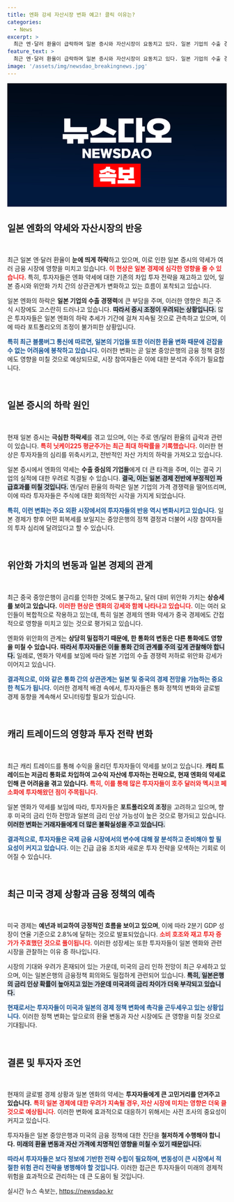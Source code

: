 ```yaml
---
title: 엔화 강세 자산시장 변화 예고! 클릭 이유는?
categories:
  - News
excerpt: >
  최근 엔·달러 환율이 급락하며 일본 증시와 자산시장이 요동치고 있다. 일본 기업의 수출 경쟁력에 직격탄을 맞으며, 투자자들은 새로운 전략을 모색 중이다. 이번 흐름이 앞으로 어떻게 전개될지 주목해보자!
feature_text: >
  최근 엔·달러 환율이 급락하며 일본 증시와 자산시장이 요동치고 있다. 일본 기업의 수출 경쟁력에 직격탄을 맞으며, 투자자들은 새로운 전략을 모색 중이다. 이번 흐름이 앞으로 어떻게 전개될지 주목해보자!
image: '/assets/img/newsdao_breakingnews.jpg'
---
```


<p><img src="/assets/img/newsdao_breakingnews.jpg" alt="pcversion 속보" /></p>

<h2 data-ke-size="size26">일본 엔화의 약세와 자산시장의 반응</h2>

<p data-ke-size="size16">&nbsp;</p>

<p>최근 일본 엔·달러 환율이 <strong>눈에 띄게 하락</strong>하고 있으며, 이로 인한 일본 증시의 약세가 여러 금융 시장에 영향을 미치고 있습니다. <b><span style="color: #ee2323;">이 현상은 일본 경제에 심각한 영향을 줄 수 있습니다.</span></b> 특히, 투자자들은 엔화 약세에 대한 기존의 차입 투자 전략을 재고하고 있어, 일본 증시와 위안화 가치 간의 상관관계가 변화하고 있는 흐름이 포착되고 있습니다. </p>

<p>일본 엔화의 하락은 <strong>일본 기업의 수출 경쟁력</strong>에 큰 부담을 주며, 이러한 영향은 최근 주식 시장에도 고스란히 드러나고 있습니다. <b><span style="background-color: #21538527;">따라서 증시 조정이 우려되는 상황입니다.</span></b> 많은 투자자들은 일본 엔화의 하락 추세가 기간에 걸쳐 지속될 것으로 관측하고 있으며, 이에 따라 포트폴리오의 조정이 불가피한 상황입니다. </p>

<p><b><span style="color: #1a5490;">특히 최근 블룸버그 통신에 따르면, 일본의 기업들 또한 이러한 환율 변화 때문에 걷잡을 수 없는 어려움에 봉착하고 있습니다.</span></b> 이러한 변화는 곧 일본 중앙은행의 금융 정책 결정에도 영향을 미칠 것으로 예상되므로, 시장 참여자들은 이에 대한 분석과 주의가 필요합니다.</p>

<p data-ke-size="size16">&nbsp;</p>

<h2 data-ke-size="size26">일본 증시의 하락 원인</h2>

<p data-ke-size="size16">&nbsp;</p>

<p>현재 일본 증시는 <strong>극심한 하락세</strong>를 겪고 있으며, 이는 주로 엔/달러 환율의 급락과 관련이 있습니다. <b><span style="color: #ee2323;">특히 닛케이225 평균주가는 최근 최대 하락률을 기록했습니다.</span></b> 이러한 현상은 투자자들의 심리를 위축시키고, 전반적인 자산 가치의 하락을 가져오고 있습니다. </p>

<p>일본 증시에서 엔화의 약세는 <strong>수출 중심의 기업들</strong>에게 더 큰 타격을 주며, 이는 결국 기업의 실적에 대한 우려로 직결될 수 있습니다. <b><span style="background-color: #21538527;">결국, 이는 일본 경제 전반에 부정적인 파급효과를 미칠 것입니다.</span></b> 엔/달러 환율의 하락은 일본 기업의 가격 경쟁력을 떨어뜨리며, 이에 따라 투자자들은 주식에 대한 회의적인 시각을 가지게 되었습니다.</p>

<p><b><span style="color: #1a5490;">특히, 이런 변화는 주요 외환 시장에서의 투자자들의 반응 역시 변화시키고 있습니다.</span></b> 일본 경제가 향후 어떤 회복세를 보일지는 중앙은행의 정책 결정과 더불어 시장 참여자들의 투자 심리에 달려있다고 할 수 있습니다.</p>

<p data-ke-size="size16">&nbsp;</p>

<h2 data-ke-size="size26">위안화 가치의 변동과 일본 경제의 관계</h2>

<p data-ke-size="size16">&nbsp;</p>

<p>최근 중국 중앙은행이 금리를 인하한 것에도 불구하고, 달러 대비 위안화 가치는 <strong>상승세를 보이고 있습니다.</strong> <b><span style="color: #ee2323;">이러한 현상은 엔화의 강세와 함께 나타나고 있습니다.</span></b> 이는 여러 요인들이 복합적으로 작용하고 있는데, 특히 일본 경제의 엔화 약세가 중국 경제에도 간접적으로 영향을 미치고 있는 것으로 평가되고 있습니다. </p>

<p>엔화와 위안화의 관계는 <strong>상당히 밀접하기 때문에, 한 통화의 변동은 다른 통화에도 영향을 미칠 수 있습니다.</strong> <b><span style="background-color: #21538527;">따라서 투자자들은 이들 통화 간의 관계를 주의 깊게 관찰해야 합니다.</span></b> 일례로, 엔화가 약세를 보임에 따라 일본 기업의 수출 경쟁력 저하로 위안화 강세가 이어지고 있습니다. </p>

<p><b><span style="color: #1a5490;">결과적으로, 이와 같은 통화 간의 상관관계는 일본 및 중국의 경제 전망을 가늠하는 중요한 척도가 됩니다.</span></b> 이러한 경제적 배경 속에서, 투자자들은 통화 정책의 변화와 글로벌 경제 동향을 계속해서 모니터링할 필요가 있습니다.</p>

<p data-ke-size="size16">&nbsp;</p>

<h2 data-ke-size="size26">캐리 트레이드의 영향과 투자 전략 변화</h2>

<p data-ke-size="size16">&nbsp;</p>

<p>최근 캐리 트레이드를 통해 수익을 올리던 투자자들이 약세를 보이고 있습니다. <strong>캐리 트레이드는 저금리 통화로 차입하여 고수익 자산에 투자하는 전략으로, 현재 엔화의 약세로 인해 큰 어려움을 겪고 있습니다.</strong> <b><span style="color: #ee2323;">특히, 이를 통해 많은 투자자들이 호주 달러와 멕시코 페소화에 투자해왔던 점이 주목됩니다.</span></b> </p>

<p>일본 엔화가 약세를 보임에 따라, 투자자들은 <b>포트폴리오의 조정</b>을 고려하고 있으며, 향후 미국의 금리 인하 전망과 일본의 금리 인상 가능성이 높은 것으로 평가되고 있습니다. <b><span style="background-color: #21538527;">이러한 변화는 거래자들에게 더 많은 불확실성을 주고 있습니다.</span></b> </p>

<p><b><span style="color: #1a5490;">결과적으로, 투자자들은 국제 금융 시장에서의 변수에 대해 잘 분석하고 준비해야 할 필요성이 커지고 있습니다.</span></b> 이는 긴급 금융 조치와 새로운 투자 전략을 모색하는 기회로 이어질 수 있습니다.</p>

<p data-ke-size="size16">&nbsp;</p>

<h2 data-ke-size="size26">최근 미국 경제 상황과 금융 정책의 예측</h2>

<p data-ke-size="size16">&nbsp;</p>

<p>미국 경제는 <strong>예년과 비교하여 긍정적인 흐름을 보이고 있으며</strong>, 이에 따라 2분기 GDP 성장이 연율 기준으로 2.8%에 달하는 것으로 발표되었습니다. <b><span style="color: #ee2323;">소비 호조와 재고 투자 증가가 주효했던 것으로 풀이됩니다.</span></b> 이러한 성장세는 또한 투자자들이 일본 엔화와 관련 시장을 관찰하는 이유 중 하나입니다. </p>

<p>시장의 기대와 우려가 혼재되어 있는 가운데, 미국의 금리 인하 전망이 최근 우세하고 있으며, 이는 일본은행의 금융정책 회의와도 밀접하게 관련되어 있습니다. <b><span style="background-color: #21538527;">특히, 일본은행의 금리 인상 확률이 높아지고 있는 가운데 미국과의 금리 차이가 더욱 부각되고 있습니다.</span></b> </p>

<p><b><span style="color: #1a5490;">현재로서는 투자자들이 미국과 일본의 경제 정책 변화에 촉각을 곤두세우고 있는 상황입니다.</span></b> 이러한 정책 변화는 앞으로의 환율 변동과 자산 시장에도 큰 영향을 미칠 것으로 기대됩니다.</p>

<p data-ke-size="size16">&nbsp;</p> 

<h2 data-ke-size="size26">결론 및 투자자 조언</h2>

<p data-ke-size="size16">&nbsp;</p>

<p>현재의 글로벌 경제 상황과 일본 엔화의 약세는 <strong>투자자들에게 큰 고민거리를 안겨주고 있습니다.</strong> <b><span style="color: #ee2323;">특히 일본 경제에 대한 우려가 지속될 경우, 자산 시장에 미치는 영향은 더욱 클 것으로 예상됩니다.</span></b> 이러한 변화에 효과적으로 대응하기 위해서는 사전 조사의 중요성이 커지고 있습니다.</p>

<p>투자자들은 일본 중앙은행과 미국의 금융 정책에 대한 진단을 <strong>철저하게 수행해야 합니다.</strong> <b><span style="background-color: #21538527;">미래의 환율 변동과 자산 가격에 치명적인 영향을 미칠 수 있기 때문입니다.</span></b> </p>

<p><b><span style="color: #1a5490;">따라서 투자자들은 보다 정보에 기반한 전략 수립이 필요하며, 변동성이 큰 시장에서 적절한 위험 관리 전략을 병행해야 할 것입니다.</span></b> 이러한 접근은 투자자들이 미래의 경제적 위험을 효과적으로 관리하는 데 큰 도움이 될 것입니다.</p>
실시간 뉴스 속보는, <a href="https://newsdao.kr" rel="dofollow">https://newsdao.kr</a>


